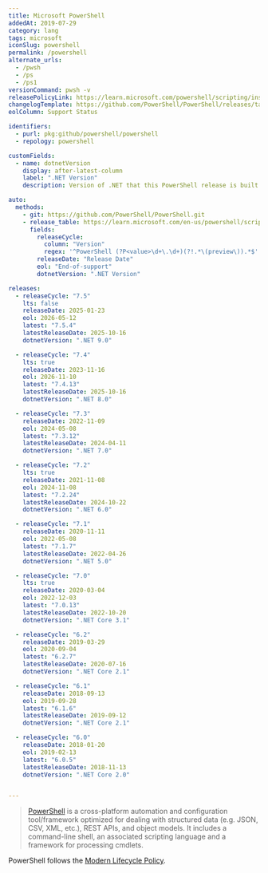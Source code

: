 ```yaml
---
title: Microsoft PowerShell
addedAt: 2019-07-29
category: lang
tags: microsoft
iconSlug: powershell
permalink: /powershell
alternate_urls:
  - /pwsh
  - /ps
  - /ps1
versionCommand: pwsh -v
releasePolicyLink: https://learn.microsoft.com/powershell/scripting/install/powershell-support-lifecycle
changelogTemplate: https://github.com/PowerShell/PowerShell/releases/tag/v__LATEST__
eolColumn: Support Status

identifiers:
  - purl: pkg:github/powershell/powershell
  - repology: powershell

customFields:
  - name: dotnetVersion
    display: after-latest-column
    label: ".NET Version"
    description: Version of .NET that this PowerShell release is built on.

auto:
  methods:
    - git: https://github.com/PowerShell/PowerShell.git
    - release_table: https://learn.microsoft.com/en-us/powershell/scripting/install/powershell-support-lifecycle
      fields:
        releaseCycle:
          column: "Version"
          regex: '^PowerShell (?P<value>\d+\.\d+)(?!.*\(preview\)).*$'
        releaseDate: "Release Date"
        eol: "End-of-support"
        dotnetVersion: ".NET Version"

releases:
  - releaseCycle: "7.5"
    lts: false
    releaseDate: 2025-01-23
    eol: 2026-05-12
    latest: "7.5.4"
    latestReleaseDate: 2025-10-16
    dotnetVersion: ".NET 9.0"

  - releaseCycle: "7.4"
    lts: true
    releaseDate: 2023-11-16
    eol: 2026-11-10
    latest: "7.4.13"
    latestReleaseDate: 2025-10-16
    dotnetVersion: ".NET 8.0"

  - releaseCycle: "7.3"
    releaseDate: 2022-11-09
    eol: 2024-05-08
    latest: "7.3.12"
    latestReleaseDate: 2024-04-11
    dotnetVersion: ".NET 7.0"

  - releaseCycle: "7.2"
    lts: true
    releaseDate: 2021-11-08
    eol: 2024-11-08
    latest: "7.2.24"
    latestReleaseDate: 2024-10-22
    dotnetVersion: ".NET 6.0"

  - releaseCycle: "7.1"
    releaseDate: 2020-11-11
    eol: 2022-05-08
    latest: "7.1.7"
    latestReleaseDate: 2022-04-26
    dotnetVersion: ".NET 5.0"

  - releaseCycle: "7.0"
    lts: true
    releaseDate: 2020-03-04
    eol: 2022-12-03
    latest: "7.0.13"
    latestReleaseDate: 2022-10-20
    dotnetVersion: ".NET Core 3.1"

  - releaseCycle: "6.2"
    releaseDate: 2019-03-29
    eol: 2020-09-04
    latest: "6.2.7"
    latestReleaseDate: 2020-07-16
    dotnetVersion: ".NET Core 2.1"

  - releaseCycle: "6.1"
    releaseDate: 2018-09-13
    eol: 2019-09-28
    latest: "6.1.6"
    latestReleaseDate: 2019-09-12
    dotnetVersion: ".NET Core 2.1"

  - releaseCycle: "6.0"
    releaseDate: 2018-01-20
    eol: 2019-02-13
    latest: "6.0.5"
    latestReleaseDate: 2018-11-13
    dotnetVersion: ".NET Core 2.0"


---
```


> [PowerShell](https://aka.ms/powershell) is a cross-platform automation and configuration
> tool/framework optimized for dealing with structured data (e.g. JSON, CSV, XML, etc.),
> REST APIs, and object models. It includes a command-line shell, an associated scripting language
> and a framework for processing cmdlets.

PowerShell follows the [Modern Lifecycle Policy](https://learn.microsoft.com/powershell/scripting/install/PowerShell-Support-Lifecycle).
